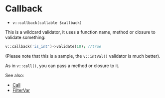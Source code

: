 # Callback

- `v::callback(callable $callback)`

This is a wildcard validator, it uses a function name, method or closure
to validate something:

```php
v::callback('is_int')->validate(10); //true
```

(Please note that this is a sample, the `v::intVal()` validator is much better).

As in `v::call()`, you can pass a method or closure to it.

See also:

  * [Call](Call.md)
  * [FilterVar](FilterVar.md)
